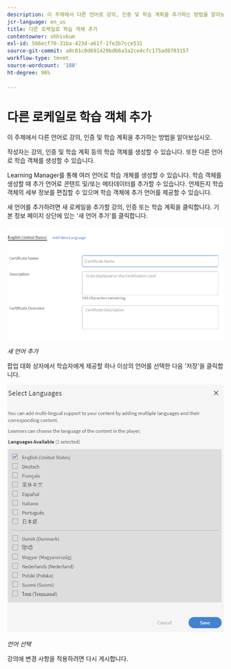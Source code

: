 ```yaml
---
description: 이 주제에서 다른 언어로 강의, 인증 및 학습 계획을 추가하는 방법을 알아보십시오.
jcr-language: en_us
title: 다른 로케일로 학습 객체 추가
contentowner: shhivkum
exl-id: 566ecf70-31ba-423d-a61f-1fe3b7cce531
source-git-commit: a0c01c0d691429bd66a3a2ce4cfc175ad0703157
workflow-type: tm+mt
source-wordcount: '188'
ht-degree: 96%

---
```


# 다른 로케일로 학습 객체 추가

이 주제에서 다른 언어로 강의, 인증 및 학습 계획을 추가하는 방법을 알아보십시오.

작성자는 강의, 인증 및 학습 계획 등의 학습 객체를 생성할 수 있습니다. 또한 다른 언어로 학습 객체를 생성할 수 있습니다.

Learning Manager를 통해 여러 언어로 학습 개체를 생성할 수 있습니다. 학습 객체를 생성할 때 추가 언어로 콘텐트 및/또는 메타데이터를 추가할 수 있습니다. 언제든지 학습 객체의 세부 정보를 편집할 수 있으며 학습 객체에 추가 언어를 제공할 수 있습니다.

새 언어를 추가하려면 새 로케일을 추가할 강의, 인증 또는 학습 계획을 클릭합니다. 기본 정보 페이지 상단에 있는 &#39;새 언어 추가&#39;를 클릭합니다.

![](assets/addnewlocale.png)

*새 언어 추가*

팝업 대화 상자에서 학습자에게 제공할 하나 이상의 언어를 선택한 다음 &#39;저장&#39;을 클릭합니다.

![](assets/selectlang.png)

*언어 선택*

강의에 변경 사항을 적용하려면 다시 게시합니다.

